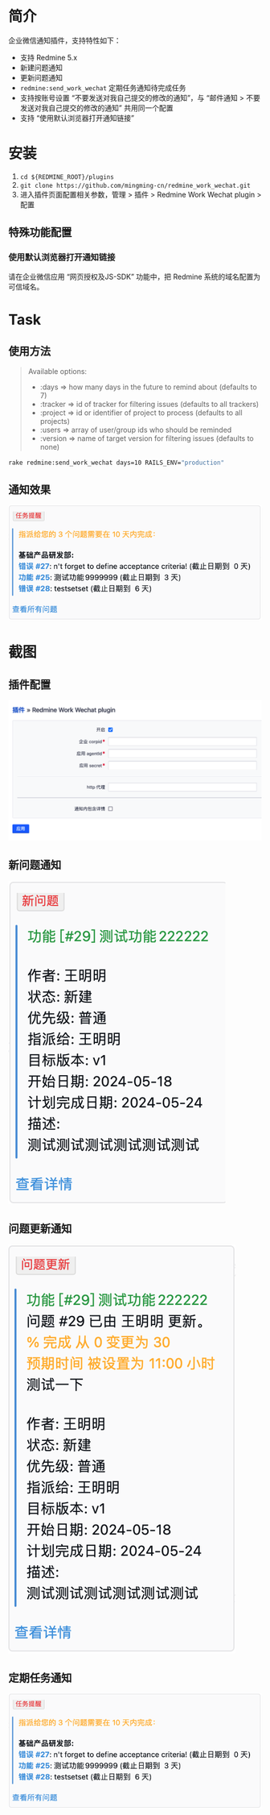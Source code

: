 # 简介

企业微信通知插件，支持特性如下：

* 支持 Redmine 5.x
* 新建问题通知
* 更新问题通知
* `redmine:send_work_wechat` 定期任务通知待完成任务
* 支持按账号设置 “不要发送对我自己提交的修改的通知”，与 “邮件通知 > 不要发送对我自己提交的修改的通知” 共用同一个配置
* 支持 “使用默认浏览器打开通知链接” 

# 安装

1. `cd ${REDMINE_ROOT}/plugins`
2. `git clone https://github.com/mingming-cn/redmine_work_wechat.git`
3. 进入插件页面配置相关参数，管理 > 插件 > Redmine Work Wechat plugin > 配置


## 特殊功能配置

### 使用默认浏览器打开通知链接

请在企业微信应用 “网页授权及JS-SDK” 功能中，把 Redmine 系统的域名配置为可信域名。

# Task 

## 使用方法
> Available options:
> * :days     => how many days in the future to remind about (defaults to 7)
> * :tracker  => id of tracker for filtering issues (defaults to all trackers)
> * :project  => id or identifier of project to process (defaults to all projects)
> * :users    => array of user/group ids who should be reminded
> * :version  => name of target version for filtering issues (defaults to none)

```bash
rake redmine:send_work_wechat days=10 RAILS_ENV="production"
```
## 通知效果
![](assets/images/msg_task.png)

# 截图

## 插件配置
![](assets/images/plugin_config.png)

## 新问题通知
![](assets/images/msg_new_issue.png)

## 问题更新通知
![](assets/images/msg_issue_updated.png)

## 定期任务通知
![](assets/images/msg_task.png)
